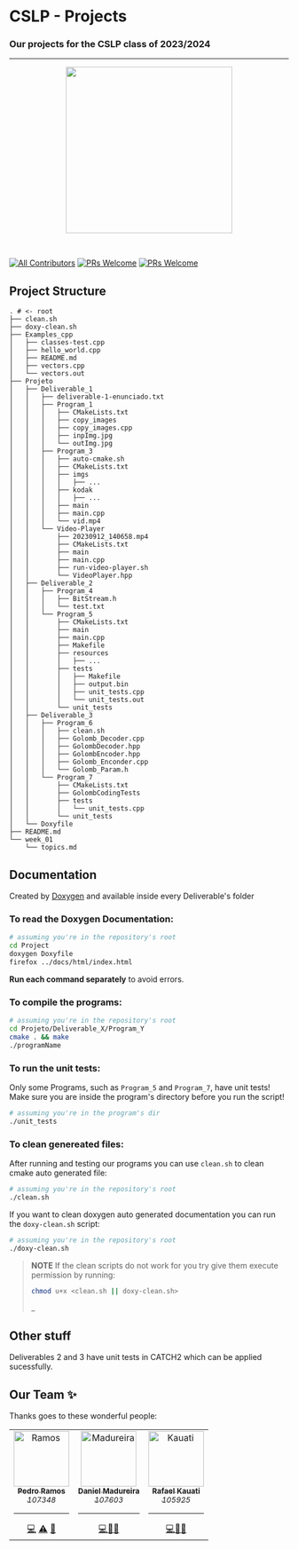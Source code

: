 # CSLP - Projects
### Our projects for the CSLP class of 2023/2024
---

<p align="center">
    <img src="https://i.imgur.com/dEcZSls.png" height="300px">
</p>

&nbsp;

[![All Contributors](https://img.shields.io/badge/Contributors-3-brightgreen.svg?style=for-the-badge)](#contributors-)
[![PRs Welcome](https://img.shields.io/badge/Completed%20Deliverables-Del%201-orange.svg?style=for-the-badge)](http://makeapullrequest.com)
[![PRs Welcome](https://img.shields.io/badge/Current%20Deliverables-Del%202%20and%203-blue.svg?style=for-the-badge)](http://makeapullrequest.com)

## Project Structure
```
. # <- root
├── clean.sh
├── doxy-clean.sh
├── Examples_cpp
│   ├── classes-test.cpp
│   ├── hello_world.cpp
│   ├── README.md
│   ├── vectors.cpp
│   └── vectors.out
├── Projeto
│   ├── Deliverable_1
│   │   ├── deliverable-1-enunciado.txt
│   │   ├── Program_1
│   │   │   ├── CMakeLists.txt
│   │   │   ├── copy_images
│   │   │   ├── copy_images.cpp
│   │   │   ├── inpImg.jpg
│   │   │   └── outImg.jpg
│   │   ├── Program_3
│   │   │   ├── auto-cmake.sh
│   │   │   ├── CMakeLists.txt
│   │   │   ├── imgs
│   │   │   │   ├── ...
│   │   │   ├── kodak
│   │   │   │   ├── ...
│   │   │   ├── main
│   │   │   ├── main.cpp
│   │   │   └── vid.mp4
│   │   └── Video-Player
│   │       ├── 20230912_140658.mp4
│   │       ├── CMakeLists.txt
│   │       ├── main
│   │       ├── main.cpp
│   │       ├── run-video-player.sh
│   │       └── VideoPlayer.hpp
│   ├── Deliverable_2
│   │   ├── Program_4
│   │   │   ├── BitStream.h
│   │   │   └── test.txt
│   │   └── Program_5
│   │       ├── CMakeLists.txt
│   │       ├── main
│   │       ├── main.cpp
│   │       ├── Makefile
│   │       ├── resources
│   │       │   ├── ...
│   │       ├── tests
│   │       │   ├── Makefile
│   │       │   ├── output.bin
│   │       │   ├── unit_tests.cpp
│   │       │   └── unit_tests.out
│   │       └── unit_tests
│   ├── Deliverable_3
│   │   ├── Program_6
│   │   │   ├── clean.sh
│   │   │   ├── Golomb_Decoder.cpp
│   │   │   ├── GolombDecoder.hpp
│   │   │   ├── GolombEncoder.hpp
│   │   │   ├── Golomb_Enconder.cpp
│   │   │   └── Golomb_Param.h
│   │   └── Program_7
│   │       ├── CMakeLists.txt
│   │       ├── GolombCodingTests
│   │       ├── tests
│   │       │   └── unit_tests.cpp
│   │       └── unit_tests
│   └── Doxyfile
├── README.md
└── week_01
    └── topics.md
```

## Documentation

Created by [Doxygen](https://www.doxygen.nl/) and available inside every Deliverable's folder 

### To read the Doxygen Documentation:
```bash
# assuming you're in the repository's root
cd Project
doxygen Doxyfile
firefox ../docs/html/index.html
```
**Run each command separately** to avoid errors.

### To compile the programs:
```bash
# assuming you're in the repository's root
cd Projeto/Deliverable_X/Program_Y
cmake . && make
./programName
```

### To run the unit tests:
Only some Programs, such as `Program_5` and `Program_7`, have unit tests!
Make sure you are inside the program's directory before you run the script!
```bash
# assuming you're in the program's dir
./unit_tests
```
### To clean genereated files:
After running and testing our programs you can use `clean.sh` to clean cmake auto generated file:
```bash
# assuming you're in the repository's root
./clean.sh
```
If you want to clean doxygen auto generated documentation you can run the `doxy-clean.sh` script:
```bash
# assuming you're in the repository's root
./doxy-clean.sh
```

> **NOTE**
> If the clean scripts do not work for you try give them execute permission by running:
> ```bash
> chmod u+x <clean.sh || doxy-clean.sh> 
>```
>_

## Other stuff

Deliverables 2 and 3 have unit tests in CATCH2 which can be applied sucessfully.

## Our Team ✨

Thanks goes to these wonderful people:

<!-- ALL-CONTRIBUTORS-LIST:START - Do not remove or modify this section -->
<!-- prettier-ignore-start -->
<!-- markdownlint-disable -->
<table>
  <tr>
    <td align="center"><a href="https://github.com/P-Ramos16"><img src="https://avatars0.githubusercontent.com/P-Ramos16?v=3" width="100px;" alt="Ramos"/><br /><sub><b>Pedro Ramos</b><br><i>107348</i></sub></a><hr><a href="https://github.com/P-Ramos16" title="Code">💻</a> <a href="https://github.com/codesandbox/codesandbox-client/commits?author=CompuIves" title="Tests">⚠️</a> <a href="#tool-CompuIves" title="Tools">🔧</a></td>
    <td align="center"><a href="https://github.com/Dan1m4D"><img src="https://avatars0.githubusercontent.com/Dan1m4D?v=3" width="100px;" alt="Madureira"/><br /><sub><b>Daniel Madureira</b><br><i>107603</i></sub></a><hr><a href="https://github.com/Dan1m4D" title="Code">💻</a><a href="#design-CompuIves" title="Design">🎨</a><a href="#blog-CompuIves" title="Blogposts">📝</a></td>
    <td align="center"><a href="https://github.com/Rafael-Kauati"><img src="https://avatars0.githubusercontent.com/Rafael-Kauati?v=3" width="100px;" alt="Kauati"/><br /><sub><b>Rafael Kauati</b><br><i>105925</i></sub></a><hr><a href="https://github.com/Rafael-Kauati" title="Code">💻</a><a href="#tool-MergeMaestro" title="Tools">🔀</a><a href="#tool-CompuIves" title="Tools">🔧</a></td>
  </tr>
</table>

<!-- markdownlint-enable -->
<!-- prettier-ignore-end -->

<!-- ALL-CONTRIBUTORS-LIST:END -->
